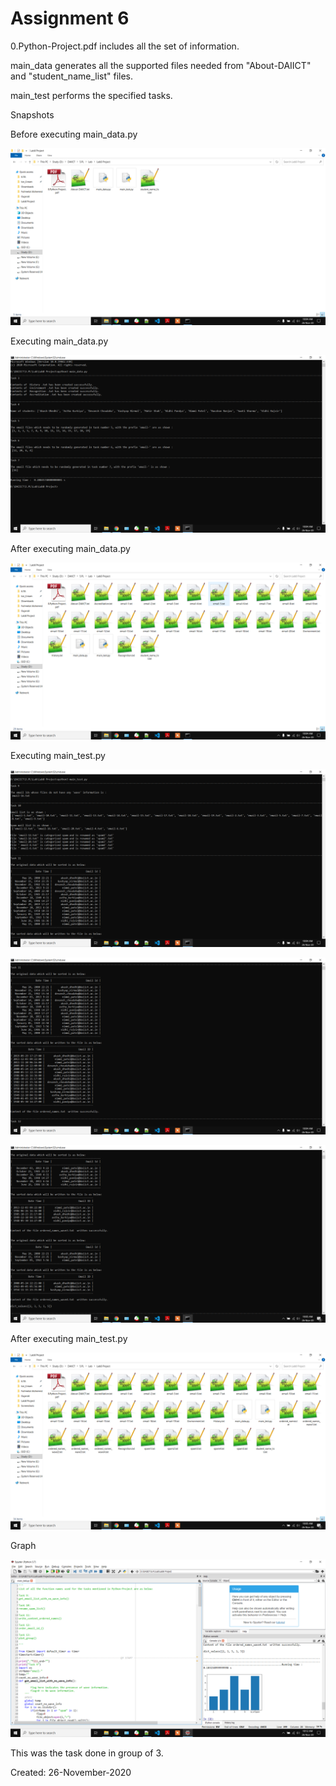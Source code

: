# Assignment 6

0.Python-Project.pdf includes all the set of information.

main_data generates all the supported files needed from "About-DAIICT" and "student_name_list" files.

main_test performs the specified tasks.

Snapshots

Before executing main_data.py

![1](https://github.com/Kashyap-Nirmal/Python-practice/blob/main/Assignment%206/Screenshot/1.png)

Executing main_data.py

![2](https://github.com/Kashyap-Nirmal/Python-practice/blob/main/Assignment%206/Screenshot/2.png)

After executing main_data.py

![3](https://github.com/Kashyap-Nirmal/Python-practice/blob/main/Assignment%206/Screenshot/3.png)

Executing main_test.py

![4](https://github.com/Kashyap-Nirmal/Python-practice/blob/main/Assignment%206/Screenshot/4.png)

![5](https://github.com/Kashyap-Nirmal/Python-practice/blob/main/Assignment%206/Screenshot/5.png)

![6](https://github.com/Kashyap-Nirmal/Python-practice/blob/main/Assignment%206/Screenshot/6.png)

After executing main_test.py

![7](https://github.com/Kashyap-Nirmal/Python-practice/blob/main/Assignment%206/Screenshot/7.png)

Graph

![8](https://github.com/Kashyap-Nirmal/Python-practice/blob/main/Assignment%206/Screenshot/8.png)

This was the task done in group of 3.

Created: 26-November-2020